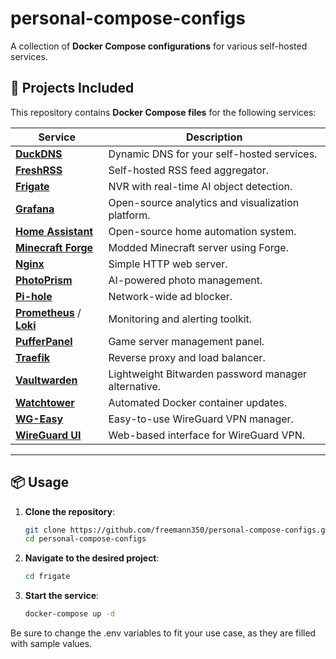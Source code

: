 # **personal-compose-configs**
A collection of **Docker Compose configurations** for various self-hosted services.

## 🚀 **Projects Included**
This repository contains **Docker Compose files** for the following services:

| Service               | Description |
|-----------------------|-------------|
| [**DuckDNS**](https://www.duckdns.org/)           | Dynamic DNS for your self-hosted services. |
| [**FreshRSS**](https://freshrss.org/)          | Self-hosted RSS feed aggregator. |
| [**Frigate**](https://frigate.video/)           | NVR with real-time AI object detection. |
| [**Grafana**](https://grafana.com/)           | Open-source analytics and visualization platform. |
| [**Home Assistant**](https://www.home-assistant.io/)    | Open-source home automation system. |
| [**Minecraft Forge**](https://files.minecraftforge.net/net/minecraftforge/forge/)   | Modded Minecraft server using Forge. |
| [**Nginx**](https://nginx.org/)   | Simple HTTP web server. |
| [**PhotoPrism**](https://photoprism.app/)        | AI-powered photo management. |
| [**Pi-hole**](https://pi-hole.net/)           | Network-wide ad blocker. |
| [**Prometheus**](https://prometheus.io/) / [**Loki**](https://grafana.com/oss/loki/)        | Monitoring and alerting toolkit. |
| [**PufferPanel**](https://pufferpanel.com/)       | Game server management panel. |
| [**Traefik**](https://traefik.io/)           | Reverse proxy and load balancer. |
| [**Vaultwarden**](https://github.com/dani-garcia/vaultwarden)       | Lightweight Bitwarden password manager alternative. |
| [**Watchtower**](https://containrrr.dev/watchtower/)        | Automated Docker container updates. |
| [**WG-Easy**](https://github.com/WeeJeWel/wg-easy)           | Easy-to-use WireGuard VPN manager. |
| [**WireGuard UI**](https://github.com/ngoduykhanh/wireguard-ui)      | Web-based interface for WireGuard VPN. |

---

## 📦 **Usage**
1. **Clone the repository**:  
   ```bash
   git clone https://github.com/freemann350/personal-compose-configs.git
   cd personal-compose-configs
   ```

2. **Navigate to the desired project**:  
   ```bash
   cd frigate
   ```

3. **Start the service**:  
   ```bash
   docker-compose up -d
   ```
Be sure to change the .env variables to fit your use case, as they are filled with sample values.